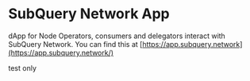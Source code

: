 # SubQuery Network App

dApp for Node Operators, consumers and delegators interact with SubQuery Network. You can find this at
[https://app.subquery.network](https://app.subquery.network/)

test only